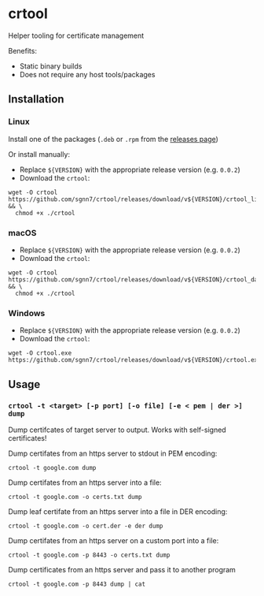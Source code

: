 # crtool
Helper tooling for certificate management

Benefits:
- Static binary builds
- Does not require any host tools/packages

## Installation

### Linux

Install one of the packages (`.deb` or `.rpm` from the [releases page](https://github.com/sgnn7/crtool/releases))

Or install manually:
- Replace `${VERSION}` with the appropriate release version (e.g. `0.0.2`)
- Download the `crtool`:
```sh-session
wget -O crtool https://github.com/sgnn7/crtool/releases/download/v${VERSION}/crtool_linux && \
  chmod +x ./crtool
```

### macOS

- Replace `${VERSION}` with the appropriate release version (e.g. `0.0.2`)
- Download the `crtool`:
```sh-session
wget -O crtool https://github.com/sgnn7/crtool/releases/download/v${VERSION}/crtool_darwin && \
  chmod +x ./crtool
```

### Windows

- Replace `${VERSION}` with the appropriate release version (e.g. `0.0.2`)
- Download the `crtool`:
```sh-session
wget -O crtool.exe https://github.com/sgnn7/crtool/releases/download/v${VERSION}/crtool.exe
```

## Usage

### `crtool -t <target> [-p port] [-o file] [-e < pem | der >] dump`

Dump certifcates of target server to output. Works with self-signed certificates!

Dump certifates from an https server to stdout in PEM encoding:
```sh-session
crtool -t google.com dump
```

Dump certifates from an https server into a file:
```sh-session
crtool -t google.com -o certs.txt dump
```

Dump leaf certifate from an https server into a file in DER encoding:
```sh-session
crtool -t google.com -o cert.der -e der dump
```

Dump certifates from an https server on a custom port into a file:
```sh-session
crtool -t google.com -p 8443 -o certs.txt dump
```

Dump certificates from an https server and pass it to another program
```sh-session
crtool -t google.com -p 8443 dump | cat
```
